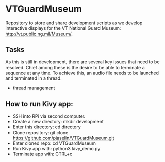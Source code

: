 # VTGuardMuseum

Repository to store and share development scripts as we develop interactive displays for the VT National Guard Museum: http://vt.public.ng.mil/Museum/.

## Tasks
As this is still in development, there are several key issues that need to be resolved. Chief among these is the desire to be able to terminate a sequence at any time. To achieve this, an audio file needs to be launched and terminated in a thread.

- thread management

## How to run Kivy app:
 - SSH into RPi via second computer.
 - Create a new directory: mkdir development
 - Enter this directory: cd directory
 - Clone repository: git clone https://github.com/pjaselin/VTGuardMuseum.git
 - Enter cloned repo: cd VTGuardMuseum
 - Run Kivy app with: python3 kivy_demo.py
 - Terminate app with: CTRL+c
